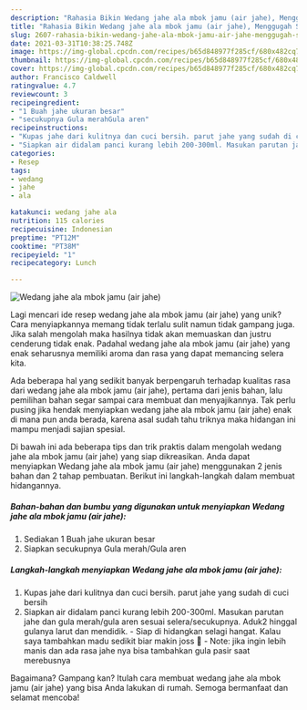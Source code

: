 ```yaml
---
description: "Rahasia Bikin Wedang jahe ala mbok jamu (air jahe), Menggugah Selera"
title: "Rahasia Bikin Wedang jahe ala mbok jamu (air jahe), Menggugah Selera"
slug: 2607-rahasia-bikin-wedang-jahe-ala-mbok-jamu-air-jahe-menggugah-selera
date: 2021-03-31T10:38:25.748Z
image: https://img-global.cpcdn.com/recipes/b65d848977f285cf/680x482cq70/wedang-jahe-ala-mbok-jamu-air-jahe-foto-resep-utama.jpg
thumbnail: https://img-global.cpcdn.com/recipes/b65d848977f285cf/680x482cq70/wedang-jahe-ala-mbok-jamu-air-jahe-foto-resep-utama.jpg
cover: https://img-global.cpcdn.com/recipes/b65d848977f285cf/680x482cq70/wedang-jahe-ala-mbok-jamu-air-jahe-foto-resep-utama.jpg
author: Francisco Caldwell
ratingvalue: 4.7
reviewcount: 3
recipeingredient:
- "1 Buah jahe ukuran besar"
- "secukupnya Gula merahGula aren"
recipeinstructions:
- "Kupas jahe dari kulitnya dan cuci bersih. parut jahe yang sudah di cuci bersih"
- "Siapkan air didalam panci kurang lebih 200-300ml. Masukan parutan jahe dan gula merah/gula aren sesuai selera/secukupnya. Aduk2 hinggal gulanya larut dan mendidik.  Siap di hidangkan selagi hangat. Kalau saya tambahkan madu sedikit biar makin joss 🙂 Note: jika ingin lebih manis dan ada rasa jahe nya bisa tambahkan gula pasir saat merebusnya"
categories:
- Resep
tags:
- wedang
- jahe
- ala

katakunci: wedang jahe ala 
nutrition: 115 calories
recipecuisine: Indonesian
preptime: "PT12M"
cooktime: "PT38M"
recipeyield: "1"
recipecategory: Lunch

---
```



![Wedang jahe ala mbok jamu (air jahe)](https://img-global.cpcdn.com/recipes/b65d848977f285cf/680x482cq70/wedang-jahe-ala-mbok-jamu-air-jahe-foto-resep-utama.jpg)

Lagi mencari ide resep wedang jahe ala mbok jamu (air jahe) yang unik? Cara menyiapkannya memang tidak terlalu sulit namun tidak gampang juga. Jika salah mengolah maka hasilnya tidak akan memuaskan dan justru cenderung tidak enak. Padahal wedang jahe ala mbok jamu (air jahe) yang enak seharusnya memiliki aroma dan rasa yang dapat memancing selera kita.



Ada beberapa hal yang sedikit banyak berpengaruh terhadap kualitas rasa dari wedang jahe ala mbok jamu (air jahe), pertama dari jenis bahan, lalu pemilihan bahan segar sampai cara membuat dan menyajikannya. Tak perlu pusing jika hendak menyiapkan wedang jahe ala mbok jamu (air jahe) enak di mana pun anda berada, karena asal sudah tahu triknya maka hidangan ini mampu menjadi sajian spesial.


Di bawah ini ada beberapa tips dan trik praktis dalam mengolah wedang jahe ala mbok jamu (air jahe) yang siap dikreasikan. Anda dapat menyiapkan Wedang jahe ala mbok jamu (air jahe) menggunakan 2 jenis bahan dan 2 tahap pembuatan. Berikut ini langkah-langkah dalam membuat hidangannya.

<!--inarticleads1-->

##### Bahan-bahan dan bumbu yang digunakan untuk menyiapkan Wedang jahe ala mbok jamu (air jahe):

1. Sediakan 1 Buah jahe ukuran besar
1. Siapkan secukupnya Gula merah/Gula aren




<!--inarticleads2-->

##### Langkah-langkah menyiapkan Wedang jahe ala mbok jamu (air jahe):

1. Kupas jahe dari kulitnya dan cuci bersih. parut jahe yang sudah di cuci bersih
1. Siapkan air didalam panci kurang lebih 200-300ml. Masukan parutan jahe dan gula merah/gula aren sesuai selera/secukupnya. Aduk2 hinggal gulanya larut dan mendidik.  - Siap di hidangkan selagi hangat. Kalau saya tambahkan madu sedikit biar makin joss 🙂 - Note: jika ingin lebih manis dan ada rasa jahe nya bisa tambahkan gula pasir saat merebusnya




Bagaimana? Gampang kan? Itulah cara membuat wedang jahe ala mbok jamu (air jahe) yang bisa Anda lakukan di rumah. Semoga bermanfaat dan selamat mencoba!
